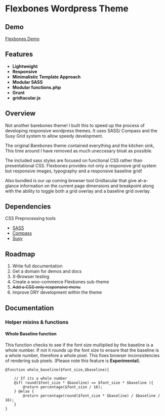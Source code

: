 # Flexbones Wordpress Theme

## Demo

[Flexbones Demo](http://www.roikles.com/flexbones/)

## Features

* __Lightweight__
* __Responsive__ 
* __Minimalistic Template Approach__ 
* __Modular SASS__ 
* __Modular functions.php__
* __Grunt__
* __gridtacular.js__

## Overview

Not another barebones theme! I built this to speed up the process of developing responsive wordpress themes. It uses SASS/ Compass and the Susy Grid system to allow speedy development.

The original Barebones theme contained everything and the kitchen sink, This time around I have removed as much uneccesary bloat as possible.

The included sass styles are focused on functional CSS rather than presentational CSS. Flexbones provides not only a responsive grid system but responsive images, typography and a responsive baseline grid!

Also bundled is our up coming browser tool Gridtacular that give at-a-glance information on the current page dimensions and breakpoint along with the ability to toggle both a grid overlay and a baseline grid overlay.


## Dependencies

CSS Preprocessing tools

* [SASS](http://sass-lang.com)
* [Compass](http://compass-style.org)
* [Susy](http://susy.oddbird.net/)

## Roadmap

1. Write full documentation
2. Get a domain for demos and docs
3. X-Browser testing
4. Create a woo-commerce Flexbones sub-theme
5. ~~Add a CSS only responsive menu~~
6. Improve DRY development within the theme

## Documentation

### Helper mixins & functions

#### Whole Baseline function

This function checks to see if the font size multiplied by the baseline is a whole number. If not it rounds up the font size to ensure that the baseline is a whole number, therefore a whole pixel. This fixes browser inconsistencies of rendering sub pixels. (Please note this feature is **Experimental**).

```
@function whole_baseline($font_size,$baseline){

	// If its a whole number
	@if( round($font_size * $baseline) == $font_size * $baseline ){
		@return percentage($font_size / 16);
	} @else {
		@return percentage(round($font_size * $baseline) / $baseline / 16);
	}
}
```







